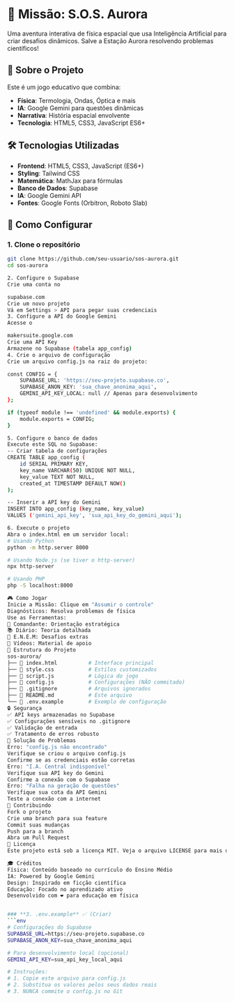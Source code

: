 # 🚀 Missão: S.O.S. Aurora

Uma aventura interativa de física espacial que usa Inteligência Artificial para criar desafios dinâmicos. Salve a Estação Aurora resolvendo problemas científicos!

## 🎯 Sobre o Projeto

Este é um jogo educativo que combina:
- **Física**: Termologia, Ondas, Óptica e mais
- **IA**: Google Gemini para questões dinâmicas
- **Narrativa**: História espacial envolvente
- **Tecnologia**: HTML5, CSS3, JavaScript ES6+

## 🛠️ Tecnologias Utilizadas

- **Frontend**: HTML5, CSS3, JavaScript (ES6+)
- **Styling**: Tailwind CSS
- **Matemática**: MathJax para fórmulas
- **Banco de Dados**: Supabase
- **IA**: Google Gemini API
- **Fontes**: Google Fonts (Orbitron, Roboto Slab)

## 🚀 Como Configurar

### 1. Clone o repositório
```bash
git clone https://github.com/seu-usuario/sos-aurora.git
cd sos-aurora

2. Configure o Supabase
Crie uma conta no 

supabase.com
Crie um novo projeto
Vá em Settings > API para pegar suas credenciais
3. Configure a API do Google Gemini
Acesse o 

makersuite.google.com
Crie uma API Key
Armazene no Supabase (tabela app_config)
4. Crie o arquivo de configuração
Crie um arquivo config.js na raiz do projeto:

const CONFIG = {
    SUPABASE_URL: 'https://seu-projeto.supabase.co',
    SUPABASE_ANON_KEY: 'sua_chave_anonima_aqui',
    GEMINI_API_KEY_LOCAL: null // Apenas para desenvolvimento
};

if (typeof module !== 'undefined' && module.exports) {
    module.exports = CONFIG;
}

5. Configure o banco de dados
Execute este SQL no Supabase:
-- Criar tabela de configurações
CREATE TABLE app_config (
    id SERIAL PRIMARY KEY,
    key_name VARCHAR(50) UNIQUE NOT NULL,
    key_value TEXT NOT NULL,
    created_at TIMESTAMP DEFAULT NOW()
);

-- Inserir a API key do Gemini
INSERT INTO app_config (key_name, key_value) 
VALUES ('gemini_api_key', 'sua_api_key_do_gemini_aqui');

6. Execute o projeto
Abra o index.html em um servidor local:
# Usando Python
python -m http.server 8000

# Usando Node.js (se tiver o http-server)
npx http-server

# Usando PHP
php -S localhost:8000

🎮 Como Jogar
Inicie a Missão: Clique em "Assumir o controle"
Diagnósticos: Resolva problemas de física
Use as Ferramentas:
🤖 Comandante: Orientação estratégica
📚 Diário: Teoria detalhada
🎯 E.N.E.M: Desafios extras
📡 Vídeos: Material de apoio
📁 Estrutura do Projeto
sos-aurora/
├── 📄 index.html          # Interface principal
├── 📄 style.css           # Estilos customizados
├── 📄 script.js           # Lógica do jogo
├── 📄 config.js           # Configurações (NÃO commitado)
├── 📄 .gitignore          # Arquivos ignorados
├── 📄 README.md           # Este arquivo
└── 📄 .env.example        # Exemplo de configuração
🔒 Segurança
✅ API keys armazenadas no Supabase
✅ Configurações sensíveis no .gitignore
✅ Validação de entrada
✅ Tratamento de erros robusto
🚨 Solução de Problemas
Erro: "config.js não encontrado"
Verifique se criou o arquivo config.js
Confirme se as credenciais estão corretas
Erro: "I.A. Central indisponível"
Verifique sua API key do Gemini
Confirme a conexão com o Supabase
Erro: "Falha na geração de questões"
Verifique sua cota da API Gemini
Teste a conexão com a internet
🤝 Contribuindo
Fork o projeto
Crie uma branch para sua feature
Commit suas mudanças
Push para a branch
Abra um Pull Request
📝 Licença
Este projeto está sob a licença MIT. Veja o arquivo LICENSE para mais detalhes.

🎓 Créditos
Física: Conteúdo baseado no currículo do Ensino Médio
IA: Powered by Google Gemini
Design: Inspirado em ficção científica
Educação: Focado no aprendizado ativo
Desenvolvido com ❤️ para educação em física


### **3. .env.example** ✅ (Criar)
```env
# Configurações do Supabase
SUPABASE_URL=https://seu-projeto.supabase.co
SUPABASE_ANON_KEY=sua_chave_anonima_aqui

# Para desenvolvimento local (opcional)
GEMINI_API_KEY=sua_api_key_local_aqui

# Instruções:
# 1. Copie este arquivo para config.js
# 2. Substitua os valores pelos seus dados reais
# 3. NUNCA commite o config.js no Git